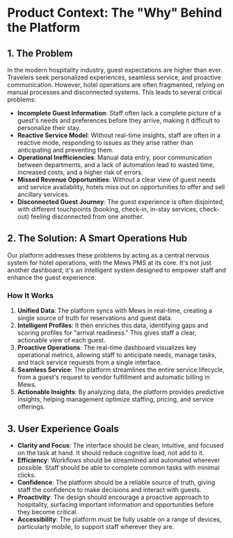 # Product Context: The "Why" Behind the Platform

## 1. The Problem

In the modern hospitality industry, guest expectations are higher than ever. Travelers seek personalized experiences, seamless service, and proactive communication. However, hotel operations are often fragmented, relying on manual processes and disconnected systems. This leads to several critical problems:

*   **Incomplete Guest Information**: Staff often lack a complete picture of a guest's needs and preferences before they arrive, making it difficult to personalize their stay.
*   **Reactive Service Model**: Without real-time insights, staff are often in a reactive mode, responding to issues as they arise rather than anticipating and preventing them.
*   **Operational Inefficiencies**: Manual data entry, poor communication between departments, and a lack of automation lead to wasted time, increased costs, and a higher risk of errors.
*   **Missed Revenue Opportunities**: Without a clear view of guest needs and service availability, hotels miss out on opportunities to offer and sell ancillary services.
*   **Disconnected Guest Journey**: The guest experience is often disjointed, with different touchpoints (booking, check-in, in-stay services, check-out) feeling disconnected from one another.

## 2. The Solution: A Smart Operations Hub

Our platform addresses these problems by acting as a central nervous system for hotel operations, with the Mews PMS at its core. It's not just another dashboard; it's an intelligent system designed to empower staff and enhance the guest experience.

### How It Works

1.  **Unified Data**: The platform syncs with Mews in real-time, creating a single source of truth for reservations and guest data.
2.  **Intelligent Profiles**: It then enriches this data, identifying gaps and scoring profiles for "arrival readiness." This gives staff a clear, actionable view of each guest.
3.  **Proactive Operations**: The real-time dashboard visualizes key operational metrics, allowing staff to anticipate needs, manage tasks, and track service requests from a single interface.
4.  **Seamless Service**: The platform streamlines the entire service lifecycle, from a guest's request to vendor fulfillment and automatic billing in Mews.
5.  **Actionable Insights**: By analyzing data, the platform provides predictive insights, helping management optimize staffing, pricing, and service offerings.

## 3. User Experience Goals

*   **Clarity and Focus**: The interface should be clean, intuitive, and focused on the task at hand. It should reduce cognitive load, not add to it.
*   **Efficiency**: Workflows should be streamlined and automated wherever possible. Staff should be able to complete common tasks with minimal clicks.
*   **Confidence**: The platform should be a reliable source of truth, giving staff the confidence to make decisions and interact with guests.
*   **Proactivity**: The design should encourage a proactive approach to hospitality, surfacing important information and opportunities before they become critical.
*   **Accessibility**: The platform must be fully usable on a range of devices, particularly mobile, to support staff wherever they are.
